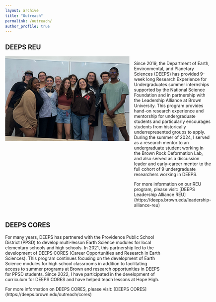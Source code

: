 ```yaml
---
layout: archive
title: "Outreach"
permalink: /outreach/
author_profile: true
---
```

DEEPS REU
------ 
<div style="display: flex; align-items: flex-start; margin-bottom: 20px;">
<img src='/images/REU_2024_cohort_best.png' style="margin-right: 15px; width: 400px;">
<div>
<p>Since 2019, the Department of Earth, Environmental, and Planetary Sciences (DEEPS) has provided 9-week long Research Experience for Undergraduates summer internships supported by the National Science Foundation and in partnership with the Leadership Alliance at Brown University. This program provides hand-on research experience and mentorship for undergraduate students and particularly encourages students from historically underrepresented groups to apply. During the summer of 2024, I served as a research mentor to an undergraduate student working in the Brown Rock Deformation Lab, and also served as a discussion leader and early-career mentor to the full cohort of 9 undergraduate researchers working in DEEPS.</p>
<p>For more information on our REU program, please visit: [DEEPS Leadership Alliance REU](https://deeps.brown.edu/leadership-alliance-reu)</p>
</div>
</div>

DEEPS CORES
------ 
<p>For many years, DEEPS has partnered with the Providence Public School District (PPSD) to develop multi-lesson Earth Science modules for local elementary schools and high schools. In 2021, this partnership led to the development of DEEPS CORES (Career Opportunities and Research in Earth Sciences). This program continues focusing on the development of Earth Science modules for high school classrooms in addition to facilitating access to summer programs at Brown and research opportunities in DEEPS for PPSD students. Since 2022, I have participated in the development of curriculum for DEEPS CORES and have helped teach lessons at Hope High.</p>
<p>For more information on DEEPS CORES, please visit: [DEEPS CORES](https://deeps.brown.edu/outreach/cores)</p>
